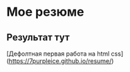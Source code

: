 # Мое резюме

## Результат тут 

[Дефолтная первая работа на html css] (https://7purpleice.github.io/resume/)
